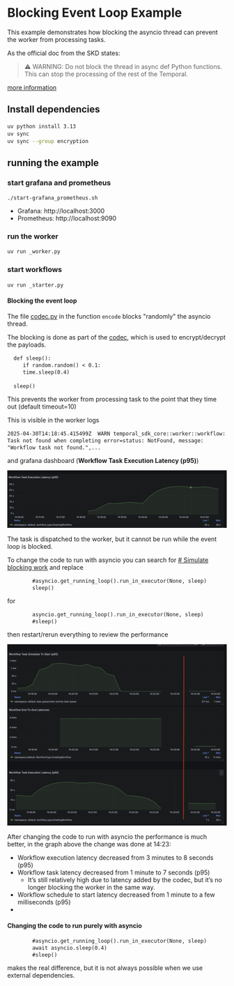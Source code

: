 # Blocking Event Loop Example

This example demonstrates how blocking the asyncio thread can prevent the worker from processing tasks.


As the official doc from the SKD states:
> ⚠️ WARNING: Do not block the thread in async def Python functions. This can stop the processing of the rest of the Temporal.

[more information](https://github.com/temporalio/sdk-python?tab=readme-ov-file#asynchronous-activities)


## Install dependencies


```bash
uv python install 3.13
uv sync
uv sync --group encryption
```

## running the example


### start grafana and prometheus

```
./start-grafana_prometheus.sh
```
- Grafana: http://localhost:3000
- Prometheus: http://localhost:9090


### run the worker

```bash
uv run _worker.py
```

### start workflows

```bash
uv run _starter.py
```


#### Blocking the event loop

The file [codec.py](codec.py) in the function `encode` blocks "randomly" the asyncio thread.   

The blocking is done as part of the [codec](https://docs.temporal.io/payload-codec#payload-codec),
which is used to encrypt/decrypt the payloads.

```
  def sleep():
     if random.random() < 0.1:
     time.sleep(0.4)
  
  sleep()

```


This prevents the worker from processing task to the point that they time out (default timeout=10)

This is visible in the worker logs

```
2025-04-30T14:18:45.415499Z  WARN temporal_sdk_core::worker::workflow: Task not found when completing error=status: NotFound, message: "Workflow task not found.",...
```

and grafana dashboard (**Workflow Task Execution Latency (p95)**)

![Screenshot 2025-04-30 at 16.21.36.png](./doc/Screenshot%202025-04-30%20at%2016.21.36.png)

The task is dispatched to the worker, but it cannot be run while the event loop is blocked.


To change the code to run with asyncio you can search for [# Simulate blocking work](./codec.py/#L28) and replace 
```
        #asyncio.get_running_loop().run_in_executor(None, sleep)
        sleep()
```
for
```
        asyncio.get_running_loop().run_in_executor(None, sleep)
        #sleep()
```

then restart/rerun everything to review the performance

![Screenshot 2025-04-30 at 16.24.18.png](./doc/Screenshot%202025-04-30%20at%2016.24.18.png)


After changing the code to run with asyncio the performance is much better, in the graph above the
change was done at 14:23:

- Workflow execution latency decreased from 3 minutes to  8 seconds (p95)
- Workflow task latency decreased from 1 minute to 7 seconds (p95)
  - It’s still relatively high due to latency added by the codec, but it’s no longer blocking the worker in the same way.
- Workflow schedule to start latency decreased from 1 minute to a few milliseconds (p95)
- 

####  Changing the code to run purely with asyncio 

```
        #asyncio.get_running_loop().run_in_executor(None, sleep)
        await asyncio.sleep(0.4)
        #sleep()
```

makes the real difference, but it is not always possible when we use external dependencies.
